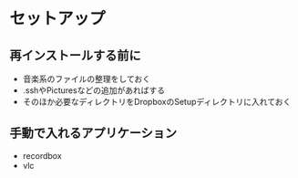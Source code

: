 # セットアップ

## 再インストールする前に

- 音楽系のファイルの整理をしておく
- .sshやPicturesなどの追加があればする
- そのほか必要なディレクトリをDropboxのSetupディレクトリに入れておく

## 手動で入れるアプリケーション

- recordbox
- vlc

